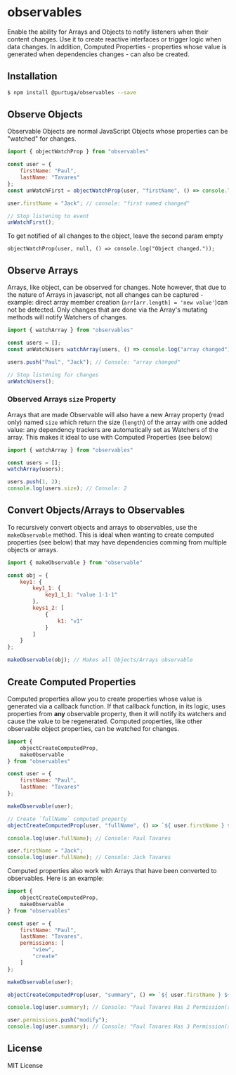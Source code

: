 # observables

Enable the ability for Arrays and Objects to notify listeners when their content changes. Use it to create reactive interfaces or trigger logic when data changes. In addition, Computed Properties - properties whose value is generated when dependencies changes - can also be created.


## Installation

```bash
$ npm install @purtuga/observables --save
```

## Observe Objects

Observable Objects are normal JavaScript Objects whose properties can be "watched" for changes. 

```javascript
import { objectWatchProp } from "observables"

const user = {
    firstName: "Paul", 
    lastName: "Tavares" 
};
const unWatchFirst = objectWatchProp(user, "firstName", () => console.log("first named changed"));

user.firstName = "Jack"; // console: "first named changed"

// Stop listening to event
unWatchFirst();
```

To get notified of all changes to the object, leave the second param empty

```
objectWatchProp(user, null, () => console.log("Object changed."));
```


## Observe Arrays
Arrays, like object, can be observed for changes. Note however, that due to the nature of Arrays in javascript, not all changes can be captured - example: direct array member creation (`arr[arr.length] = 'new value'`)can not be detected.  Only changes that are done via the Array's mutating methods will notify Watchers of changes.

```javascript
import { watchArray } from "observables"

const users = [];
const unWatchUsers watchArray(users, () => console.log("array changed"));

users.push("Paul", "Jack"); // Console: "array changed"

// Stop listening for changes
unWatchUsers();
```

### Observed Arrays `size` Property
Arrays that are made Observable will also have a new Array property (read only) named `size` which return the size (`length`) of the array with one added value: any dependency trackers are automatically set as Watchers of the array. This makes it ideal to use with Computed Properties (see below)

```javascript
import { watchArray } from "observables"

const users = [];
watchArray(users);

users.push(1, 2);
console.log(users.size); // Console: 2
```


## Convert Objects/Arrays to Observables
To recursively convert objects and arrays to observables, use the `makeObservable` method.  This is ideal when wanting to create computed properties (see below) that may have dependencies comming from multiple objects or arrays.

```javascript
import { makeObservable } from "observable"

const obj = {
    key1: {
        key1_1: {
            key1_1_1: "value 1-1-1"
        },
        keys1_2: [
            {
                k1: "v1"
            }
        ]
    }
};

makeObservable(obj); // Makes all Objects/Arrays observable

```

## Create Computed Properties

Computed properties allow you to create properties whose value is generated via a callback function. If that callback function, in its logic, uses properties from __any__ observable property, then it will notify its watchers and cause the value to be regenerated. Computed properties, like other observable object properties, can be watched for changes.


```javascript
import {
    objectCreateComputedProp,
    makeObservable
} from "observables"

const user = {
    firstName: "Paul", 
    lastName: "Tavares" 
};

makeObservable(user);

// Create `fullName` computed property
objectCreateComputedProp(user, "fullName", () => `${ user.firstName } ${ user.lastname }`);

console.log(user.fullName); // Console: Paul Tavares

user.firstName = "Jack";
console.log(user.fullName); // Console: Jack Tavares

```

Computed properties also work with Arrays that have been converted to observables. Here is an example:

```javascript
import {
    objectCreateComputedProp,
    makeObservable
} from "observables"

const user = {
    firstName: "Paul", 
    lastName: "Tavares",
    permissions: [
        "view",
        "create"
    ]
};

makeObservable(user);

objectCreateComputedProp(user, "summary", () => `${ user.firstName } ${ user.lastname } Has ${ user.permissions.size } Permission(s)`);

console.log(user.summary); // Console: "Paul Tavares Has 2 Permission(s)"

user.permissions.push("modify");
console.log(user.summary); // Console: "Paul Tavares Has 3 Permission(s)"

```

## License

MIT License